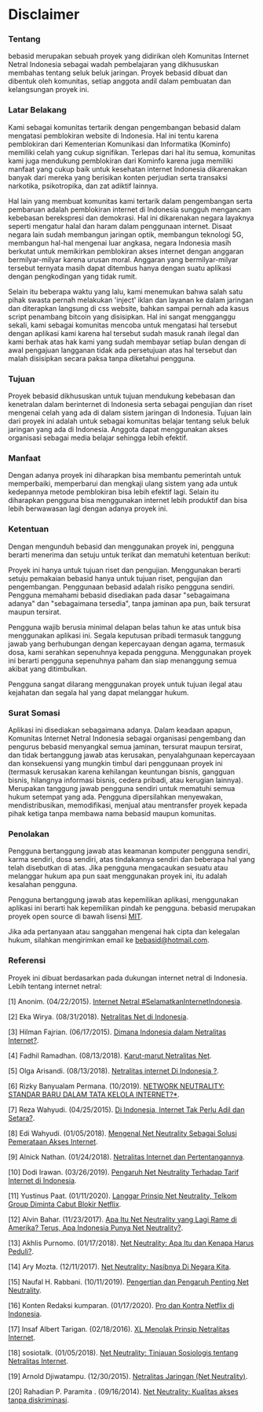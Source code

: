 # Disclaimer

### Tentang
bebasid merupakan sebuah proyek yang didirikan oleh Komunitas Internet Netral Indonesia sebagai wadah pembelajaran yang dikhususkan membahas tentang seluk beluk jaringan. Proyek bebasid dibuat dan dibentuk oleh komunitas, setiap anggota andil dalam pembuatan dan kelangsungan proyek ini.

### Latar Belakang
Kami sebagai komunitas tertarik dengan pengembangan bebasid dalam mengatasi pemblokiran website di Indonesia. Hal ini tentu karena pemblokiran dari Kementerian Komunikasi dan Informatika (Kominfo) memiliki celah yang cukup signifikan. Terlepas dari hal itu semua, komunitas kami juga mendukung pemblokiran dari Kominfo karena juga memiliki manfaat yang cukup baik untuk kesehatan internet Indonesia dikarenakan banyak dari mereka yang berisikan konten perjudian serta transaksi narkotika, psikotropika, dan zat adiktif lainnya.

Hal lain yang membuat komunitas kami tertarik dalam pengembangan serta pembaruan adalah pemblokiran internet di Indonesia sungguh mengancam kebebasan berekspresi dan demokrasi. Hal ini dikarenakan negara layaknya seperti mengatur halal dan haram dalam penggunaan internet. Disaat negara lain sudah membangun jaringan optik, membangun teknologi 5G, membangun hal-hal mengenai luar angkasa, negara Indonesia masih berkutat untuk memikirkan pemblokiran akses internet dengan anggaran bermilyar-milyar karena urusan moral. Anggaran yang bermilyar-milyar tersebut ternyata masih dapat ditembus hanya dengan suatu aplikasi dengan pengkodingan yang tidak rumit.

Selain itu beberapa waktu yang lalu, kami menemukan bahwa salah satu pihak swasta pernah melakukan 'inject' iklan dan layanan ke dalam jaringan dan diterapkan langsung di css website, bahkan sampai pernah ada kasus script penambang bitcoin yang disisipkan. Hal ini sangat mengganggu sekali, kami sebagai komunitas mencoba untuk mengatasi hal tersebut dengan aplikasi kami karena hal tersebut sudah masuk ranah ilegal dan kami berhak atas hak kami yang sudah membayar setiap bulan dengan di awal pengajuan langganan tidak ada persetujuan atas hal tersebut dan malah disisipkan secara paksa tanpa diketahui pengguna.

### Tujuan
Proyek bebasid dikhususkan untuk tujuan mendukung kebebasan dan kenetralan dalam berinternet di Indonesia serta sebagai pengujian dan riset mengenai celah yang ada di dalam sistem jaringan di Indonesia. Tujuan lain dari proyek ini adalah untuk sebagai komunitas belajar tentang seluk beluk jaringan yang ada di Indonesia. Anggota dapat menggunakan akses organisasi sebagai media belajar sehingga lebih efektif.

### Manfaat
Dengan adanya proyek ini diharapkan bisa membantu pemerintah untuk memperbaiki, memperbarui dan mengkaji ulang sistem yang ada untuk kedepannya metode pemblokiran bisa lebih efektif lagi. Selain itu diharapkan pengguna bisa menggunakan internet lebih produktif dan bisa lebih berwawasan lagi dengan adanya proyek ini.

### Ketentuan
Dengan mengunduh bebasid dan menggunakan proyek ini, pengguna berarti menerima dan setuju untuk terikat dan mematuhi ketentuan berikut:

Proyek ini hanya untuk tujuan riset dan pengujian. Menggunakan berarti setuju pemakaian bebasid hanya untuk tujuan riset, pengujian dan pengembangan. Penggunaan bebasid adalah risiko pengguna sendiri. Pengguna memahami bebasid disediakan pada dasar "sebagaimana adanya" dan "sebagaimana tersedia", tanpa jaminan apa pun, baik tersurat maupun tersirat.

Pengguna wajib berusia minimal delapan belas tahun ke atas untuk bisa menggunakan aplikasi ini. Segala keputusan pribadi termasuk tanggung jawab yang berhubungan dengan kepercayaan dengan agama, termasuk dosa, kami serahkan sepenuhnya kepada pengguna. Menggunakan proyek ini berarti pengguna sepenuhnya paham dan siap menanggung semua akibat yang ditimbulkan.

Pengguna sangat dilarang menggunakan proyek untuk tujuan ilegal atau kejahatan dan segala hal yang dapat melanggar hukum.

### Surat Somasi
Aplikasi ini disediakan sebagaimana adanya. Dalam keadaan apapun, Komunitas Internet Netral Indonesia sebagai organisasi pengembang dan pengurus bebasid menyangkal semua jaminan, tersurat maupun tersirat, dan tidak bertanggung jawab atas kerusakan, penyalahgunaan kepercayaan dan konsekuensi yang mungkin timbul dari penggunaan proyek ini (termasuk kerusakan karena kehilangan keuntungan bisnis, gangguan bisnis, hilangnya informasi bisnis, cedera pribadi, atau kerugian lainnya). Merupakan tanggung jawab pengguna sendiri untuk mematuhi semua hukum setempat yang ada. Pengguna dipersilahkan menyewakan, mendistribusikan, memodifikasi, menjual atau mentransfer proyek kepada pihak ketiga tanpa membawa nama bebasid maupun komunitas.

### Penolakan
Pengguna bertanggung jawab atas keamanan komputer pengguna sendiri, karma sendiri, dosa sendiri, atas tindakannya sendiri dan beberapa hal yang telah disebutkan di atas. Jika pengguna mengacaukan sesuatu atau melanggar hukum apa pun saat menggunakan proyek ini, itu adalah kesalahan pengguna.

Pengguna bertanggung jawab atas kepemilikan aplikasi, menggunakan aplikasi ini berarti hak kepemilikan pindah ke pengguna. bebasid merupakan proyek open source di bawah lisensi [MIT](https://github.com/bebasid/bebasid/blob/master/LICENSE).

Jika ada pertanyaan atau sanggahan mengenai hak cipta dan kelegalan hukum, silahkan mengirimkan email ke bebasid@hotmail.com.

### Referensi
Proyek ini dibuat berdasarkan pada dukungan internet netral di Indonesia. Lebih tentang internet netral: 

[1] Anonim. (04/22/2015). [Internet Netral #SelamatkanInternetIndonesia](https://www.internetnetral.com).

[2] Eka Wirya. (08/31/2018). [Netralitas Net di Indonesia](https://medium.com/@EkaWirya/netralitas-net-di-indonesia-43e330321ba2).

[3] Hilman Fajrian. (06/17/2015). [Dimana Indonesia dalam Netralitas Internet?](https://www.kompasiana.com/hilmanfajrian/55531547b67e61330b13099a/dimana-indonesia-dalam-netralitas-internet).

[4] Fadhil Ramadhan. (08/13/2018). [Karut-marut Netralitas Net](https://www.economica.id/2018/08/13/kajian-online-karut-marut-netralitas-net/).

[5] Olga Arisandi. (08/13/2018). [Netralitas internet Di Indonesia ?](https://www.covesia.com/techno/baca/44833/netralitas-internet-di-indonesia-).

[6] Rizky Banyualam Permana. (10/2019). [NETWORK NEUTRALITY: STANDAR BARU DALAM TATA KELOLA INTERNET?*](https://jurnal.ugm.ac.id/jmh/article/download/30934/26915).

[7] Reza Wahyudi. (04/25/2015). [Di Indonesia, Internet Tak Perlu Adil dan Setara?](https://tekno.kompas.com/read/2015/04/25/08050437/Di.Indonesia.Internet.Tak.Perlu.Adil.dan.Setara.?page=all#page1).

[8] Edi Wahyudi. (01/05/2018). [Mengenal Net Neutrality Sebagai Solusi Pemerataan Akses Internet](https://www.lampost.co/berita-mengenal-net-neutrality-sebagai-solusi-pemerataan-akses-internet.html).

[9] Alnick Nathan. (01/24/2018). [Netralitas Internet dan Pertentangannya](http://www.balairungpress.com/2018/01/netralitas-internet-dan-pertentangannya/).

[10] Dodi Irawan. (03/26/2019). [Pengaruh Net Neutrality Terhadap Tarif Internet di Indonesia](https://groovy.id/pengaruh-net-neutrality-terhadap-tarif-internet-di-indonesia/60/).

[11] Yustinus Paat. (01/11/2020). [Langgar Prinsip Net Neutrality, Telkom Group Diminta Cabut Blokir Netflix](https://www.beritasatu.com/digital/594838-langgar-prinsip-net-neutrality-telkom-group-diminta-cabut-blokir-netflix).

[12] Alvin Bahar. (11/23/2017). [Apa Itu Net Neutrality yang Lagi Rame di Amerika? Terus, Apa Indonesia Punya Net Neutrality?](https://hai.grid.id/read/07603420/apa-itu-net-neutrality-yang-lagi-rame-di-amerika-terus-apa-indonesia-punya-net-neutrality?page=all).

[13] Akhlis Purnomo. (01/17/2018). [Net Neutrality: Apa Itu dan Kenapa Harus Peduli?](https://mozilla.or.id/id/space/40-blog/240-net-neutrality-what-is-it-and-why-should-you-care-about-it.html).

[14] Ary Mozta. (12/11/2017). [Net Neutrality: Nasibnya Di Negara Kita](https://mozta.com/personal-notes/net-neutrality-nasibnya-di-negara-kita/).

[15] Naufal H. Rabbani. (10/11/2019). [Pengertian dan Pengaruh Penting Net Neutrality](https://msdpn.id/pengertian-net-neutrality/).

[16] Konten Redaksi kumparan. (01/17/2020). [Pro dan Kontra Netflix di Indonesia](https://kumparan.com/kumparantech/pro-dan-kontra-netflix-di-indonesia-1sepuwJUohh/full).

[17] Insaf Albert Tarigan. (02/18/2016). [XL Menolak Prinsip Netralitas Internet](https://www.medcom.id/teknologi/news-teknologi/wkBRv9gk-xl-menolak-prinsip-netralitas-internet).

[18] sosiotalk. (01/05/2018). [Net Neutrality: Tinjauan Sosiologis tentang Netralitas Internet](http://sosiologis.com/net-neutrality).

[19] Arnold Djiwatampu. (12/30/2015). [Netralitas Jaringan (Net Neutrality)](https://mastel.id/forums/topic/netralitas-jaringan-net-neutrality/78/).

[20] Rahadian P. Paramita . (09/16/2014). [Net Neutrality: Kualitas akses tanpa diskriminasi](https://beritagar.id/artikel/sains-tekno/net-neutrality-kualitas-akses-tanpa-diskriminasi-14692).
